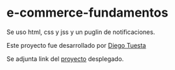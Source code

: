 # e-commerce-fundamentos
Se uso html, css y jss y un puglin de notificaciones.

Este proyecto fue desarrollado por [Diego Tuesta](https://www.linkedin.com/in/diego-andres-tuesta-perez/)

Se adjunta link del [proyecto](https://diegotuesta.github.io/e-commerce-fundamentos/) desplegado.
